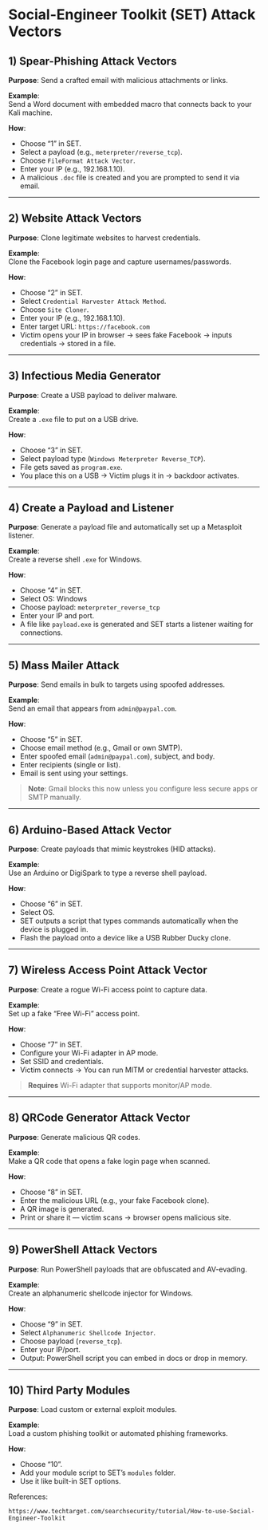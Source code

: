 # Social-Engineer Toolkit (SET) Attack Vectors

## 1) Spear-Phishing Attack Vectors
**Purpose**: Send a crafted email with malicious attachments or links.

**Example**:  
Send a Word document with embedded macro that connects back to your Kali machine.

**How**:
- Choose “1” in SET.
- Select a payload (e.g., `meterpreter/reverse_tcp`).
- Choose `FileFormat Attack Vector`.
- Enter your IP (e.g., 192.168.1.10).
- A malicious `.doc` file is created and you are prompted to send it via email.

---

## 2) Website Attack Vectors
**Purpose**: Clone legitimate websites to harvest credentials.

**Example**:  
Clone the Facebook login page and capture usernames/passwords.

**How**:
- Choose “2” in SET.
- Select `Credential Harvester Attack Method`.
- Choose `Site Cloner`.
- Enter your IP (e.g., 192.168.1.10).
- Enter target URL: `https://facebook.com`
- Victim opens your IP in browser → sees fake Facebook → inputs credentials → stored in a file.

---

## 3) Infectious Media Generator
**Purpose**: Create a USB payload to deliver malware.

**Example**:  
Create a `.exe` file to put on a USB drive.

**How**:
- Choose “3” in SET.
- Select payload type (`Windows Meterpreter Reverse_TCP`).
- File gets saved as `program.exe`.
- You place this on a USB → Victim plugs it in → backdoor activates.

---

## 4) Create a Payload and Listener
**Purpose**: Generate a payload file and automatically set up a Metasploit listener.

**Example**:  
Create a reverse shell `.exe` for Windows.

**How**:
- Choose “4” in SET.
- Select OS: Windows
- Choose payload: `meterpreter_reverse_tcp`
- Enter your IP and port.
- A file like `payload.exe` is generated and SET starts a listener waiting for connections.

---

## 5) Mass Mailer Attack
**Purpose**: Send emails in bulk to targets using spoofed addresses.

**Example**:  
Send an email that appears from `admin@paypal.com`.

**How**:
- Choose “5” in SET.
- Choose email method (e.g., Gmail or own SMTP).
- Enter spoofed email (`admin@paypal.com`), subject, and body.
- Enter recipients (single or list).
- Email is sent using your settings.

> **Note**: Gmail blocks this now unless you configure less secure apps or SMTP manually.

---

## 6) Arduino-Based Attack Vector
**Purpose**: Create payloads that mimic keystrokes (HID attacks).

**Example**:  
Use an Arduino or DigiSpark to type a reverse shell payload.

**How**:
- Choose “6” in SET.
- Select OS.
- SET outputs a script that types commands automatically when the device is plugged in.
- Flash the payload onto a device like a USB Rubber Ducky clone.

---

## 7) Wireless Access Point Attack Vector
**Purpose**: Create a rogue Wi-Fi access point to capture data.

**Example**:  
Set up a fake “Free Wi-Fi” access point.

**How**:
- Choose “7” in SET.
- Configure your Wi-Fi adapter in AP mode.
- Set SSID and credentials.
- Victim connects → You can run MITM or credential harvester attacks.

> **Requires** Wi-Fi adapter that supports monitor/AP mode.

---

## 8) QRCode Generator Attack Vector
**Purpose**: Generate malicious QR codes.

**Example**:  
Make a QR code that opens a fake login page when scanned.

**How**:
- Choose “8” in SET.
- Enter the malicious URL (e.g., your fake Facebook clone).
- A QR image is generated.
- Print or share it — victim scans → browser opens malicious site.

---

## 9) PowerShell Attack Vectors
**Purpose**: Run PowerShell payloads that are obfuscated and AV-evading.

**Example**:  
Create an alphanumeric shellcode injector for Windows.

**How**:
- Choose “9” in SET.
- Select `Alphanumeric Shellcode Injector`.
- Choose payload (`reverse_tcp`).
- Enter your IP/port.
- Output: PowerShell script you can embed in docs or drop in memory.

---

## 10) Third Party Modules
**Purpose**: Load custom or external exploit modules.

**Example**:  
Load a custom phishing toolkit or automated phishing frameworks.

**How**:
- Choose “10”.
- Add your module script to SET’s `modules` folder.
- Use it like built-in SET options.


References:
```
https://www.techtarget.com/searchsecurity/tutorial/How-to-use-Social-Engineer-Toolkit

```
